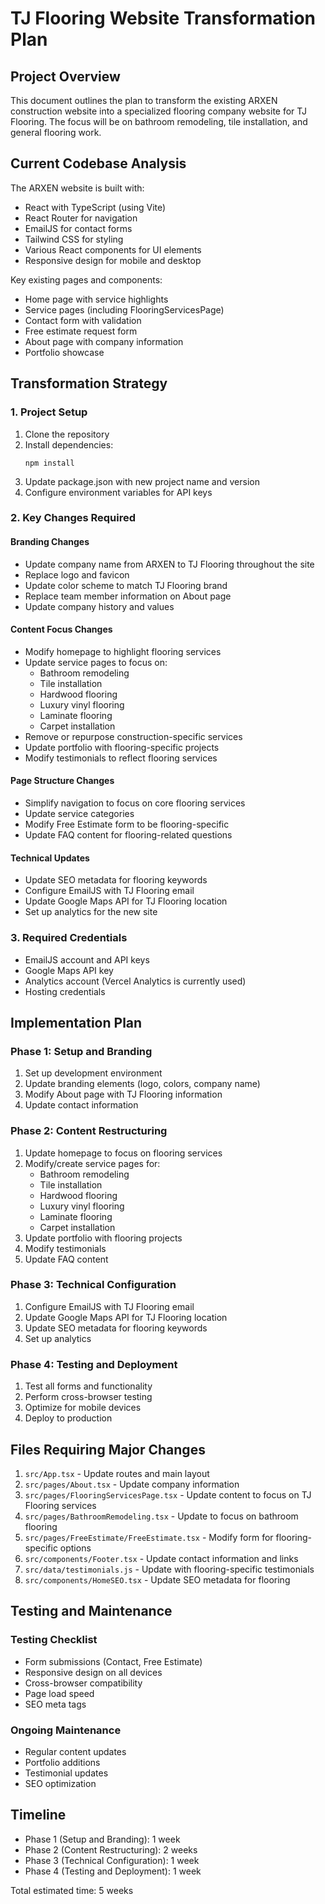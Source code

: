 # TJ Flooring Website Transformation Plan

## Project Overview
This document outlines the plan to transform the existing ARXEN construction website into a specialized flooring company website for TJ Flooring. The focus will be on bathroom remodeling, tile installation, and general flooring work.

## Current Codebase Analysis

The ARXEN website is built with:
- React with TypeScript (using Vite)
- React Router for navigation
- EmailJS for contact forms
- Tailwind CSS for styling
- Various React components for UI elements
- Responsive design for mobile and desktop

Key existing pages and components:
- Home page with service highlights
- Service pages (including FlooringServicesPage)
- Contact form with validation
- Free estimate request form
- About page with company information
- Portfolio showcase

## Transformation Strategy

### 1. Project Setup

1. Clone the repository
2. Install dependencies:
   ```
   npm install
   ```
3. Update package.json with new project name and version
4. Configure environment variables for API keys

### 2. Key Changes Required

#### Branding Changes
- Update company name from ARXEN to TJ Flooring throughout the site
- Replace logo and favicon
- Update color scheme to match TJ Flooring brand
- Replace team member information on About page
- Update company history and values

#### Content Focus Changes
- Modify homepage to highlight flooring services
- Update service pages to focus on:
  - Bathroom remodeling
  - Tile installation
  - Hardwood flooring
  - Luxury vinyl flooring
  - Laminate flooring
  - Carpet installation
- Remove or repurpose construction-specific services
- Update portfolio with flooring-specific projects
- Modify testimonials to reflect flooring services

#### Page Structure Changes
- Simplify navigation to focus on core flooring services
- Update service categories
- Modify Free Estimate form to be flooring-specific
- Update FAQ content for flooring-related questions

#### Technical Updates
- Update SEO metadata for flooring keywords
- Configure EmailJS with TJ Flooring email
- Update Google Maps API for TJ Flooring location
- Set up analytics for the new site

### 3. Required Credentials

- EmailJS account and API keys
- Google Maps API key
- Analytics account (Vercel Analytics is currently used)
- Hosting credentials

## Implementation Plan

### Phase 1: Setup and Branding
1. Set up development environment
2. Update branding elements (logo, colors, company name)
3. Modify About page with TJ Flooring information
4. Update contact information

### Phase 2: Content Restructuring
1. Update homepage to focus on flooring services
2. Modify/create service pages for:
   - Bathroom remodeling
   - Tile installation
   - Hardwood flooring
   - Luxury vinyl flooring
   - Laminate flooring
   - Carpet installation
3. Update portfolio with flooring projects
4. Modify testimonials
5. Update FAQ content

### Phase 3: Technical Configuration
1. Configure EmailJS with TJ Flooring email
2. Update Google Maps API for TJ Flooring location
3. Update SEO metadata for flooring keywords
4. Set up analytics

### Phase 4: Testing and Deployment
1. Test all forms and functionality
2. Perform cross-browser testing
3. Optimize for mobile devices
4. Deploy to production

## Files Requiring Major Changes

1. `src/App.tsx` - Update routes and main layout
2. `src/pages/About.tsx` - Update company information
3. `src/pages/FlooringServicesPage.tsx` - Update content to focus on TJ Flooring services
4. `src/pages/BathroomRemodeling.tsx` - Update to focus on bathroom flooring
5. `src/pages/FreeEstimate/FreeEstimate.tsx` - Modify form for flooring-specific options
6. `src/components/Footer.tsx` - Update contact information and links
7. `src/data/testimonials.js` - Update with flooring-specific testimonials
8. `src/components/HomeSEO.tsx` - Update SEO metadata for flooring

## Testing and Maintenance

### Testing Checklist
- Form submissions (Contact, Free Estimate)
- Responsive design on all devices
- Cross-browser compatibility
- Page load speed
- SEO meta tags

### Ongoing Maintenance
- Regular content updates
- Portfolio additions
- Testimonial updates
- SEO optimization

## Timeline

- Phase 1 (Setup and Branding): 1 week
- Phase 2 (Content Restructuring): 2 weeks
- Phase 3 (Technical Configuration): 1 week
- Phase 4 (Testing and Deployment): 1 week

Total estimated time: 5 weeks